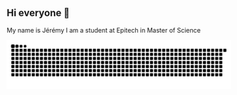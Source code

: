 ## Hi everyone 👋
My name is Jérémy I am a student at Epitech in Master of Science

![snake gif](https://github.com/jeremydasi/jeremydasi/blob/output/github-snake.svg)
